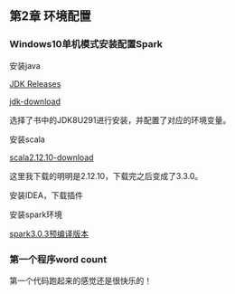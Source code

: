 ## 第2章 环境配置

### Windows10单机模式安装配置Spark

安装java

[JDK Releases](https://www.java.com/releases/)

[jdk-download](https://www.oracle.com/java/technologies/downloads/archive/)

选择了书中的JDK8U291进行安装，并配置了对应的环境变量。

安装scala

[scala2.12.10-download](https://www.scala-lang.org/download/2.12.10.html)

这里我下载的明明是2.12.10，下载完之后变成了3.3.0。

安装IDEA，下载插件

安装spark环境

[spark3.0.3预编译版本](https://spark.apache.org/downloads.html)

### 第一个程序word count

第一个代码跑起来的感觉还是很快乐的！